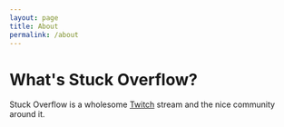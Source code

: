 ```yaml
---
layout: page
title: About
permalink: /about
---
```


# What's Stuck Overflow?

Stuck Overflow is a wholesome [Twitch](https://twitch.tv/stuck_overflow) stream and the nice community around it.
